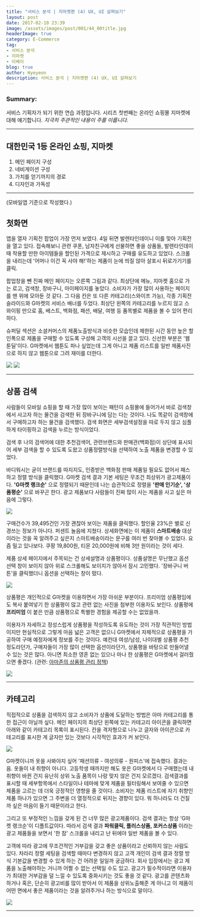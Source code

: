 ```yaml
---
title: "서비스 분석 | 지마켓편 (4) UX, UI 살펴보기"
layout: post
date: 2017-02-10 23:39
image: /assets/images/post/001/44_00title.jpg
headerImage: true
category: E-Commerce
tag:
- 서비스 분석
- 지마켓
- 이베이
blog: true
author: Hyeyeon
description: 서비스 분석 | 지마켓편 (4) UX, UI 살펴보기
---
```


### Summary:

서비스 기획자가 되기 위한 연습 과정입니다. 시리즈 첫번째는 온라인 쇼핑몰 지마켓에 대해 얘기합니다.
*지극히 주관적인 내용이 주를 이룹니다.*

---

## 대한민국 1등 온라인 쇼핑, 지마켓

  1. 메인 페이지 구성
  2. 네비게이션 구성
  3. 가치를 얻기까지의 경로
  4. 디자인과 가독성

---

(모바일앱 기준으로 작성했다.)

## 첫화면

앱을 열자 기획전 팝업이 가장 먼저 보였다. 4일 뒤면 발렌타인데이니 이를 맞아 기획전을 열고 있다. 접속해보니 관련 쿠폰, 남자친구에게 선물하면 좋을 상품들, 발렌타인데이 때 착용할 만한 아이템들을 할인된 가격으로 제시하고 구매를 유도하고 있었다. 스크롤을 내리는데 '어머나 이건 꼭 사야 해!'하는 제품이 눈에 띄질 않아 살포시 뒤로가기기를 클릭.

팝업창을 뺀 진짜 메인 페이지는 오른쪽 그림과 같다. 최상단에 메뉴, 지마켓 홈으로 가는 로고, 검색창, 장바구니, 마이페이지를 놓았다. 소비자가 가장 많이 사용하는 페이지를 맨 위에 모아둔 것 같다. 그 다음 칸은 또 다른 카테고리(스와이프 가능), 각종 기획전 슬라이드와 G마켓의 서비스 배너를 두었다. 최상단 왼쪽의 카테고리를 누르지 않고 스와이핑 만으로 홈, 베스트, 백화점, 패션, 배달, 여행 등 품목별로 제품을 볼 수 있어 편리하다.

슈퍼딜 섹션은 소셜커머스의 제품노출방식과 비슷한 모습인데 제한된 시간 동안 높은 할인폭으로 제품을 구매할 수 있도록 구성해 고객의 시선을 끌고 있다. 신선한 부분은 '웹툰딜'이다. G마켓에서 웹툰도 파나 싶었는데 그게 아니고 제품 리스트를 일반 제품사진으로 하지 않고 웹툰으로 그려 재미를 더한다.

![](/assets/images/post/001/52_01.png)
![](/assets/images/post/001/52_02.png)

---

## 상품 검색

사람들이 모바일 쇼핑을 할 때 가장 많이 보이는 패턴이 쇼핑몰에 들어가서 바로 검색창에서 사고자 하는 물건을 검색한 뒤 장바구니에 담는 다는 것이다. 나도 똑같이 검색창에서 구매하고자 하는 물건을 검색했다. 검색 화면은 세부검색설정을 따로 두지 않고 심플하게 타이핑하고 검색을 누르는 방식이었다.

검색 후 나의 검색어에 대한 추천검색어, 관련브랜드와 판매관(백화점)이 상단에 표시되어 세부 검색을 할 수 있도록 도왔고 상품정렬방식을 선택하여 노출 제품을 변경할 수 있었다.

바디워시는 굳이 브랜드를 따지지도, 인증받은 백화점 판매 제품일 필요도 없어서 패스하고 정렬 방식을 클릭했다. G마켓 검색 결과 기본 세팅은 무조건 최상위가 광고제품이다. **'G마켓 랭크순'** 으로 정렬되기 때문인데 나는 습관적으로 정렬을 **'판매 인기순', '상품평순'** 으로 바꾸곤 한다. 광고 제품보다 사람들이 진짜 많이 사는 제품을 사고 싶은 마음에 그렇다.

![](/assets/images/post/001/52_03.png)

구매건수가 39,495건인 가장 괜찮아 보이는 제품을 클릭했다. 할인율 23%은 별로 신경쓰는 정보가 아니다. 퍼센트 놀음에 지쳤다. 상세화면에는 이 제품이 **스마트배송** 대상이라는 것을 꼭 알려주고 싶은지 스마트배송이라는 문구를 여러 번 찾아볼 수 있었다. 요즘 밀고 있나보다. 쿠팡 19,800원, 티몬 20,000원에 비해 3만 원이라는 것이 세다.

제품 상세 페이지에서 주목되는 건 상세설명과 상품평이다. 상품설명은 무난했고 옵션 선택 창이 보이지 않아 위로 스크롤해도 보이지가 않아서 잠시 고민했다. '장바구니 버튼'을 클릭했더니 옵션을 선택하는 창이 떴다.

![](/assets/images/post/001/52_04.png)

상품평은 개인적으로 G마켓을 이용하면서 가장 아쉬운 부분이다. 프리미엄 상품평임에도 복사 붙여넣기 한 상품평이 많고 관련 없는 사진을 첨부한 이용자도 보인다. 상품평에 **프리미엄** 이 붙은 만큼 상품평으로 특별한 경험을 제공할 수는 없었을까.

이용자가 자세하고 정성스럽게 상품평을 작성하도록 유도하는 것이 가장 직관적인 방법이지만 현실적으로 그렇게 마음 넓은 고객은 없으니 G마켓에서 자체적으로 상품평을 가공하여 구매 예정자에게 정보를 주는 것이다. 예컨대 여성/남성, 나이대별 상품평 추천 정도라던가, 구매자들이 가장 많이 선택한 옵션이라던가, 상품평을 바탕으로 만들어낼 수 있는 것은 많다. 아니면 최소한 영혼 없는 있으나 마나 한 상품평은 G마켓에서 걸러줬으면 좋겠다. (관련: [아마존의 상품평 관리 정책](https://imyeonn.github.io/blog/e-commerce/38/))

![](/assets/images/post/001/52_05.png)

---

## 카테고리

직접적으로 상품을 검색하지 않고 소비자가 상품에 도달하는 방법은 아마 카테고리를 통한 접근이 아닐까 싶다. 메인 페이지의 최상단 왼쪽에 있는 카테고리 아이콘을 클릭하면 아래와 같이 카테고리 목록이 표시된다. 칸을 격자형으로 나누고 글자와 아이콘으로 카테고리를 표시한 게 글자만 있는 것보다 시각적인 효과가 커 보인다.

![](/assets/images/post/001/52_06.png)

G마켓이니까 옷을 사봐야지 싶어 '패션의류 - 여성의류 - 원피스'에 접속했다. 결과는 음. 옷들이 내 취향이 아니다. 고등학생 때까지만 해도 옷은 G마켓에서 다 구매했는데 내 취향이 바뀐 건지 유난히 상위 노출 품목이 나랑 맞지 않은 건지 모르겠다. 검색결과를 표시할 때 세부항목에서 스타일이나 테마에 맞게 제품을 필터링해서 보여줄 수 있으면 제품을 고르는 데 더욱 긍정적인 영향을 줄 것이다. 소비자는 제품 리스트에 자기 취향인 제품 하나가 있으면 그 주변을 더 열정적으로 뒤지는 경향이 있다. 뭐 하나라도 더 건질까 싶은 마음이 들기 때문이라고 한다.

그리고 또 부정적인 느낌을 갖게 된 건 너무 많은 광고제품이다. 검색 결과는 항상 'G마켓 랭크순'이 디폴트값이다. 따라서 검색 결과 **파워클릭, 플러스상품, 포커스상품** 이라는 광고 제품들을 보면서 '한 참' 스크롤을 내리고 난 뒤에야 일반 제품을 볼 수 있다.

고객에 따라 광고에 무조건적인 거부감을 갖고 좋은 상품이라고 신뢰하지 않는 사람도 있다. 차라리 정렬 세팅을 검색할 때마다 변경하지 않고 고객 개인이 검색 결과 정렬 방식 기본값을 변경할 수 있게 하는 건 어려운 일일까 궁금하다. 회사 입장에서는 광고 제품을 노출해야하는 거니까 어쩔 수 없는 선택일 수도 있고. 광고가 필수적이라면 이용자가 최대한 거부감을 덜 느낄 수 있도록 중화시키는 것도 좋을 것 같다. 광고를 콘텐츠화하거나 혹은, 단순히 광고비를 많이 받아서 이 제품을 상위노출해준 게 아니고 이 제품이 어떤 면에서 좋은 제품이라는 것을 알려주거나 하는 방식으로 말이다.

![](/assets/images/post/001/52_07.png)

---
